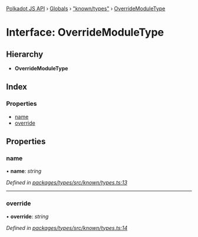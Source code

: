 [Polkadot JS API](../README.md) › [Globals](../globals.md) › ["known/types"](../modules/_known_types_.md) › [OverrideModuleType](_known_types_.overridemoduletype.md)

# Interface: OverrideModuleType

## Hierarchy

* **OverrideModuleType**

## Index

### Properties

* [name](_known_types_.overridemoduletype.md#name)
* [override](_known_types_.overridemoduletype.md#override)

## Properties

###  name

• **name**: *string*

*Defined in [packages/types/src/known/types.ts:13](https://github.com/polkadot-js/api/blob/3db15e73a5/packages/types/src/known/types.ts#L13)*

___

###  override

• **override**: *string*

*Defined in [packages/types/src/known/types.ts:14](https://github.com/polkadot-js/api/blob/3db15e73a5/packages/types/src/known/types.ts#L14)*
